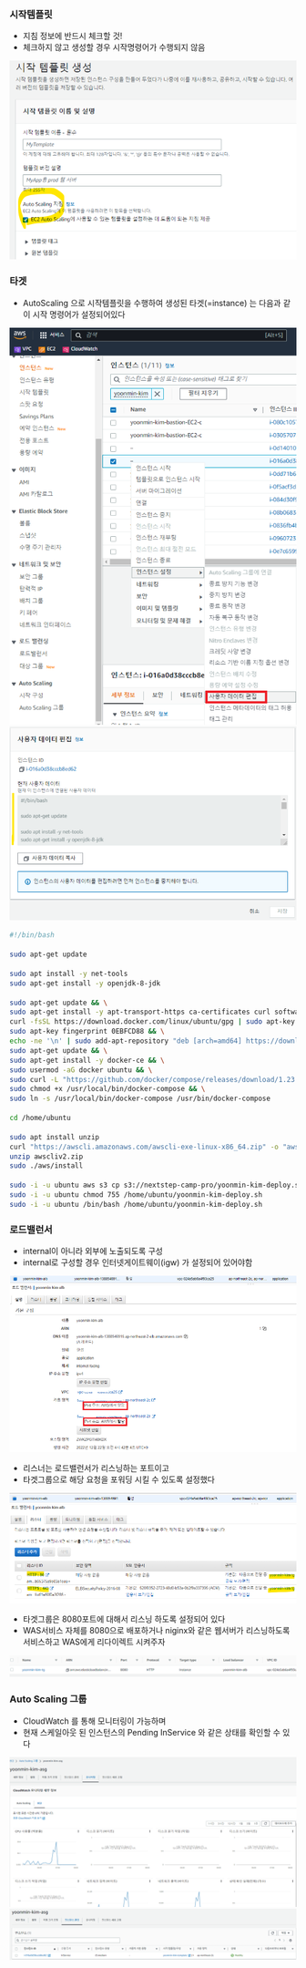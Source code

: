 ### 시작템플릿
* 지침 정보에 반드시 체크할 것!
* 체크하지 않고 생성할 경우 시작명령어가 수행되지 않음

<img src="./img/1.png">

### 타겟
* AutoScaling 으로 시작템플릿을 수행하여 생성된 타겟(=instance) 는 다음과 같이 시작 명령어가 설정되어있다

<img src="./img/5.png">
<img src="./img/6.png">

```sh
#!/bin/bash

sudo apt-get update

sudo apt install -y net-tools
sudo apt-get install -y openjdk-8-jdk

sudo apt-get update && \
sudo apt-get install -y apt-transport-https ca-certificates curl software-properties-common && \
curl -fsSL https://download.docker.com/linux/ubuntu/gpg | sudo apt-key add - && \
sudo apt-key fingerprint 0EBFCD88 && \
echo -ne '\n' | sudo add-apt-repository "deb [arch=amd64] https://download.docker.com/linux/ubuntu $(lsb_release -cs) stable" && \
sudo apt-get update && \
sudo apt-get install -y docker-ce && \
sudo usermod -aG docker ubuntu && \
sudo curl -L "https://github.com/docker/compose/releases/download/1.23.2/docker-compose-$(uname -s)-$(uname -m)" -o /usr/local/bin/docker-compose && \
sudo chmod +x /usr/local/bin/docker-compose && \
sudo ln -s /usr/local/bin/docker-compose /usr/bin/docker-compose

cd /home/ubuntu

sudo apt install unzip
curl "https://awscli.amazonaws.com/awscli-exe-linux-x86_64.zip" -o "awscliv2.zip"
unzip awscliv2.zip
sudo ./aws/install

sudo -i -u ubuntu aws s3 cp s3://nextstep-camp-pro/yoonmin-kim-deploy.sh /home/ubuntu
sudo -i -u ubuntu chmod 755 /home/ubuntu/yoonmin-kim-deploy.sh
sudo -i -u ubuntu /bin/bash /home/ubuntu/yoonmin-kim-deploy.sh

```

### 로드밸런서
* internal이 아니라 외부에 노출되도록 구성
* internal로 구성할 경우 인터넷게이트웨이(igw) 가 설정되어 있어야함

<img src="./img/2.png">

* 리스너는 로드밸런서가 리스닝하는 포트이고
* 타겟그룹으로 해당 요청을 포워딩 시킬 수 있도록 설정했다

<img src="./img/3.png">

* 타겟그룹은 8080포트에 대해서 리스닝 하도록 설정되어 있다
* WAS서비스 자체를 8080으로 배포하거나 niginx와 같은 웹서버가 리스닝하도록 서비스하고
WAS에게 리다이렉트 시켜주자

<img src="./img/4.png">


### Auto Scaling 그룹
* CloudWatch 를 통해 모니터링이 가능하며
* 현재 스케일아웃 된 인스턴스의 Pending InService 와 같은 상태를 확인할 수 있다

<img src="./img/7.png">
<img src="./img/8.png">